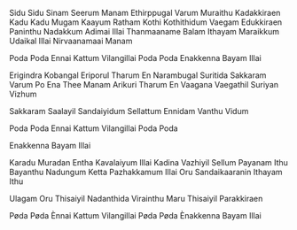 Sidu Sidu Sinam Seerum Manam
Ethirppugal Varum Muraithu Kadakkiraen
Kadu Kadu Mugam Kaayum Ratham
Kothi Kothithidum Vaegam Edukkiraen
Paninthu Nadakkum Adimai Illai
Thanmaaname Balam
Ithayam Maraikkum Udaikal Illai
Nirvaanamaai Manam


Poda Poda
Ennai Kattum Vilangillai
Poda Poda
Enakkenna Bayam Illai


Erigindra Kobangal Eriporul Tharum
En Narambugal Suritida Sakkaram Varum
Po Ena Thee Manam Arikuri Tharum
En Vaagana Vaegathil Suriyan Vizhum

Sakkaram Saalayil Sandaiyidum
Sellattum Ennidam Vanthu Vidum

Poda Poda
Ennai Kattum Vilangillai
Poda Poda

Enakkenna Bayam Illai


Karadu Muradan Entha Kavalaiyum Illai
Kadina Vazhiyil Sellum Payanam Ithu
Bayanthu Nadungum Ketta
Pazhakkamum Illai
Oru Sandaikaaranin Ithayam Ithu


Ulagam Oru Thisaiyil Nadanthida
Virainthu Maru Thisaiyil Parakkiraen

Pøda Pøda
Ènnai Kattum Vilangillai
Pøda Pøda
Ènakkenna Bayam Illai
